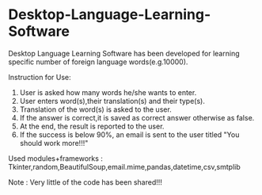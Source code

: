 # Desktop-Language-Learning-Software
Desktop Language Learning Software has been developed for learning specific number of foreign language words(e.g.10000).   

Instruction for Use:
1. User is asked how many words he/she wants to enter.
2. User enters word(s),their translation(s) and their type(s).
3. Translation of the word(s) is asked to the user.
4. If the answer is correct,it is saved as correct answer otherwise as false.
5. At the end, the result is reported to the user.
6. If the success is below 90%, an email is sent to the user titled "You should work more!!!"

Used modules+frameworks : Tkinter,random,BeautifulSoup,email.mime,pandas,datetime,csv,smtplib

Note : Very little of the code has been shared!!! 
